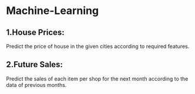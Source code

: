 # Machine-Learning
## 1.House Prices: 
Predict the price of house in the given cities according to required features.
## 2.Future Sales: 
Predict the sales of each item per shop for the next month according to the data of previous months.
